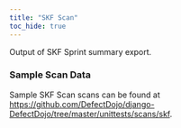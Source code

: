 ```yaml
---
title: "SKF Scan"
toc_hide: true
---
```

Output of SKF Sprint summary export.

### Sample Scan Data
Sample SKF Scan scans can be found at https://github.com/DefectDojo/django-DefectDojo/tree/master/unittests/scans/skf.
